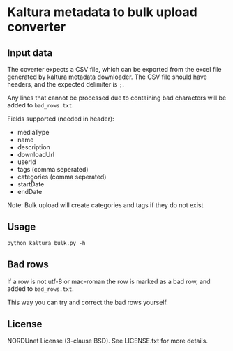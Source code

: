 # Kaltura metadata to bulk upload converter


## Input data

The coverter expects a CSV file, which can be exported from the excel file generated by kaltura metadata downloader.
The CSV file should have headers, and the expected delimiter is `;`.

Any lines that cannot be processed due to containing bad characters will be added to `bad_rows.txt`.

Fields supported (needed in header):

- mediaType
- name
- description
- downloadUrl
- userId
- tags (comma seperated)
- categories (comma seperated)
- startDate
- endDate

Note: Bulk upload will create categories and tags if they do not exist

## Usage

```
python kaltura_bulk.py -h
```


## Bad rows

If a row is not utf-8 or mac-roman the row is marked as a bad row, and added to `bad_rows.txt`. 

This way you can try and correct the bad rows yourself.

## License

NORDUnet License (3-clause BSD). See LICENSE.txt for more details.
